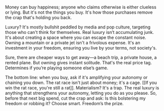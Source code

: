 Money can buy happiness; anyone who claims otherwise is either clueless or lying. But it's not the things you buy. It's how those purchases remove the crap that's holding you back.

Luxury? It's mostly bullshit peddled by media and pop culture, targeting those who can't think for themselves. Real luxury isn’t accumulating junk. It's about creating a space where you can escape the constant noise. Owning a mountain or a private jet isn't a frivolous expense. It's an investment in your freedom, ensuring you live by your terms, not society's.

Sure, there are cheaper ways to get away—a beach trip, a private house, a rented plane. But owning gives instant solitude. That's the real price tag. Determines if you’re playing someone else’s game.

The bottom line: when you buy, ask if it's amplifying your autonomy or chaining you down. The rat race isn't just about money; it's a cage. [[If you win the rat race, you're still a rat]]. Materialism? It's a trap. The real luxury is anything that strengthens your autonomy, letting you do as you please. So, before that next big spend, cut the crap and ask: Is this bolstering my freedom or robbing it? Choose smart. Freedom’s the prize.